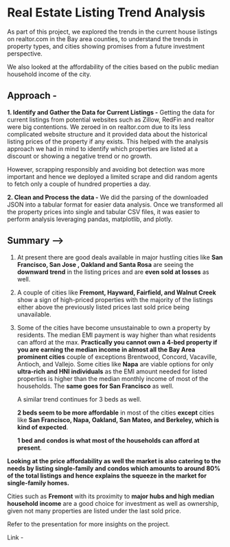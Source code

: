 # Real Estate Listing Trend Analysis

As part of this project, we explored the trends in the current house listings on realtor.com in the Bay area counties, to understand the trends in property types, and cities showing promises from a future investment perspective.

We also looked at the affordability of the cities based on the public median household income of the city. 

## Approach -

**1. Identify and Gather the Data for Current Listings -**
Getting the data for current listings from potential websites such as Zillow, RedFin and realtor were big contentions. We zeroed in on realtor.com due to its less complicated website structure and it provided data about the historical listing prices of the property if any exists. 
This helped with the analysis approach we had in mind to identify which properties are listed at a discount or showing a negative trend or no growth.

However, scrapping responsibly and avoiding bot detection was more important and hence we deployed a limited scrape and did random agents to fetch only a couple of hundred properties a day. 

**2. Clean and Process the data -**
We did the parsing of the downloaded JSON into a tabular format for easier data analysis. Once we transformed all the property prices into single and tabular CSV files, it was easier to perform analysis leveraging pandas, matplotlib, and plotly. 


## Summary -->


1. At  present there are good deals available in major hustling cities like **San Francisco, San Jose , Oakland and Santa Rosa** are seeing the **downward trend** in the listing prices and are **even sold at losses** as well. 

2. A couple of cities like **Fremont, Hayward, Fairfield, and Walnut Creek** show a sign of high-priced properties with the majority of the listings either above the previously listed prices last sold price being unavailable. 

3. Some of the cities have become unsustainable to own a property by residents. The median EMI payment is way higher than what residents can afford at the max.
    **Practically you cannot own a 4-bed property if you are earning the median income in almost all the Bay Area prominent cities** couple of exceptions Brentwood, Concord, Vacaville, Antioch, and Vallejo.
    Some cities like **Napa** are viable options for only **ultra-rich and HNI individuals** as the EMI amount needed for listed properties is higher than the median monthly income of most of the households. The **same goes for San Francisco** as well.
    
    A similar trend continues for 3 beds as well. 
    
    **2 beds seem to be more affordable** in most of the cities **except** cities like **San Francisco, Napa, Oakland, San Mateo, and Berkeley, which is kind of expected**. 
    
   **1 bed and condos is what most of the households can afford at present**. 
    
**Looking at the price affordability as well the market is also catering to the needs by listing single-family and condos which amounts to around 80% of the total listings and hence explains the squeeze in the market for single-family homes.**

Cities such as **Fremont** with its proximity to **major hubs and high median household income** are a good choice for investment as well as ownership, given not many properties are listed under the last sold price. 

Refer to the presentation for more insights on the project. 

Link - 


